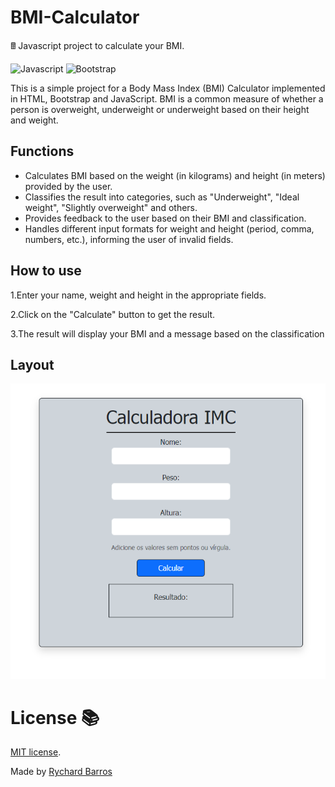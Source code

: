 # BMI-Calculator
🖩 Javascript project to calculate your BMI.

![Javascript](https://img.shields.io/badge/-Javascript-181717?&logo=Javascript&logoColor=FFFFF)
![Bootstrap](https://img.shields.io/badge/-Bootstrap-181717?&logo=Bootstrap&logoColor=FFFFF)

This is a simple project for a Body Mass Index (BMI) Calculator implemented in HTML, Bootstrap and JavaScript. BMI is a common measure of whether a person is overweight, underweight or underweight based on their height and weight.

## Functions

- Calculates BMI based on the weight (in kilograms) and height (in meters) provided by the user.
- Classifies the result into categories, such as "Underweight", "Ideal weight", "Slightly overweight" and others.
- Provides feedback to the user based on their BMI and classification.
- Handles different input formats for weight and height (period, comma, numbers, etc.), informing the user of invalid fields.

## How to use
1.Enter your name, weight and height in the appropriate fields.

2.Click on the "Calculate" button to get the result.

3.The result will display your BMI and a message based on the classification

## Layout
<img src="./public/img/image.png" />

# License 📚
[MIT license](LICENSE).

Made by [Rychard Barros](https://github.com/rychardbarros)
